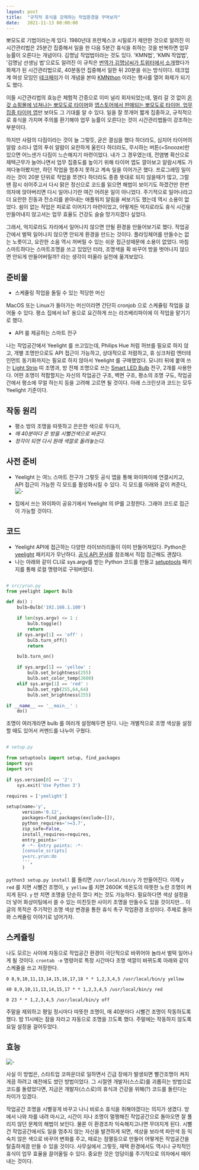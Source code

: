 ```yaml
---
layout: post
title:  "규칙적 휴식을 강제하는 작업환경을 꾸며보자"
date:   2021-11-13 00:00:00
---
```


뽀모도로 기법이라는게 있다. 1980년대 프란체스코 시릴로가 제안한 것으로 알려진 이 시간관리법은 25분간 집중해서 일을 한 다음 5분간 휴식을 취하는 것을 반복하면 업무 능률이 오른다는 개념이다.
김명남 작업법이라는 것도 있다. 'KMN법', 'KMN 작업법', '김명남 선생님 법'으로도 알려진 이 규칙은 [번역가 김명남씨가 트위터에서 소개](https://twitter.com/starlakim/status/648064735779254272)했다가 화제가 된 시간관리법으로, 40분동안 집중해서 일한 뒤 20분을 쉬는 방식이다. 테크업계 여성 모임인 [테크페미](https://twitter.com/techfemi)가 이 개념을 본따 [KMNthon](https://twitter.com/mazycat/status/1195499211715776512) 이라는 행사를 열어 화제가 되기도 했다.

이들 시간관리법의 효능은 체험적 간증으로 이미 널리 회자되었는데, 멀리 갈 것 없이 [온갖 쇼핑몰에 넘쳐나는 뽀모도로 타이머](https://browse.auction.co.kr/search?keyword=%EB%BD%80%EB%AA%A8%EB%8F%84%EB%A1%9C+%ED%83%80%EC%9D%B4%EB%A8%B8)와 [앱스토어에서 판매되는 뽀모도로 타이머, 업무집중 타이머 앱](https://www.google.com/search?q=pomodoro+timer+site%3Aapps.apple.com)만 보아도 그 기대를 알 수 있다. 일을 잘 쪼개어 짧게 집중하고, 규칙적으로 휴식을 가지며 주의를 환기해야 업무 능률이 오른다는 것이 시간관리법들이 강조하는 부분이다.

하지만 사람의 다짐이라는 것이 늘 그렇듯, 굳은 결심을 했다 하더라도, 심지어 타이머의 알람 소리나 앱의 푸쉬 알람이 요란하게 울린다 하더라도, 무시하는 버튼(=Snooze)만 있으면 어느샌가 다짐이 느슨해지기 마련이었다. 내가 그 경우였는데, 전염병 확산으로 재택근무가 늘어나면서 업무 집중도를 높이기 위해 타이머 앱도 깔아보고 알람시계도 가져다놓아봤지만, 하던 작업을 멈추지 못하고 계속 일을 이어가곤 했다.  프로그래밍 일이라는 것이 20분 단위로 작업을 쪼갠다 하더라도 종종 뜻대로 되지 않을때가 많고, 그럴땐 잠시 쉬어주고서 다시 맑은 정신으로 코드를 읽으면 해법이 보이기도 하겠건만 한번 의자에 앉아버리면 다시 일어나기란 여간 어려운 일이 아니었다. 주기적으로 일어나라고 더 요란한 진동과 잔소리를 쏟아내는 애플워치 알림을 써보기도 했는데 역시 소용이 없었다. 쉼이 없는 작업은 피로로 이어지기 마련이었고, 어떻게든 억지로라도 휴식 시간을 만들어내지 않고서는 업무 효율도 건강도 슬슬 망가지겠다 싶었다.

그래서, 억지로라도 자리에서 일어나지 않으면 안될 환경을 만들어보기로 했다. 작업공간에서 벌떡 일어나지 않으면 안되게 환경을 만드는 것이다. 플라잉체어를 만들수는 없는 노릇이고, 요란한 소음 역시 꺼버릴 수 있는 쉬운 접근성때문에 소용이 없었다. 마침 스마트하다는 스마트조명을 쓰고 있었던 터라, 조명색을 확 바꾸어 방을 벗어나지 않으면 안되게 만들어버릴까? 라는 생각이 떠올라 실천에 옮겨보았다.


## 준비물

- 스케쥴링 작업을 돌릴 수 있는 적당한 머신

MacOS 또는 Linux가 돌아가는 머신이라면 간단히 cronjob 으로 스케쥴링 작업을 걸어둘 수 있다.
평소 집에서 IoT 용으로 요긴하게 쓰는 라즈베리파이에 이 작업을 맡기기로 했다.

- API 를 제공하는 스마트 전구

나는 작업공간에서 Yeelight 를 쓰고있는데, Philips Hue 처럼 허브를 필요로 하지 않고, 개별 조명만으로도 API 접근이 가능하고, 상대적으로 저렴하고, 휴 싱크처럼 엔터테인먼트 동기화까지는 필요로 하지 않아서 Yeelight 를 구매했었다. 모니터 뒤에 붙여 쓰는 [Light Strip](https://en.yeelight.com/product/847.html) 띠 조명과, 방 전체 조명으로 쓰는 [Smart LED Bulb](https://en.yeelight.com/product/1482.html) 전구, 2개를 사용한다. 어떤 조명이 적합할지는 자신의 작업공간 구조, 벽면 구조, 평소의 조명 구도, 작업공간에서 평소에 무얼 하는지 등을 고려해 고르면 될 것이다. 아래 스크린샷과 코드는 모두 Yeelight 기준이다.

## 작동 원리

* 평소 방의 조명을 따뜻하고 은은한 색으로 두다가, 
* *매 40분마다 온 방을 시뻘건색으로 바꾼다.*
* *정각이 되면 다시 원래 색깔로 돌려놓는다.*

## 사전 준비

- Yeelight 는 여느 스마트 전구가 그렇듯 공식 앱을 통해 와이파이에 연결시키고, API 접근이 가능한 긱 모드를 활성화시킬 수 있다. 긱 모드를 아래와 같이 켜준다,
![-](/images/2021-11-13-yeelight.jpg)

- 집에서 쓰는 와이파이 공유기에서 Yeelight 의 IP를 고정한다. 그래야 코드로 접근이 가능할 것이다.

## 코드

- Yeelight API에 접근하는 다양한 라이브러리들이 이미 만들어져있다. Python은 [yeelight](https://pypi.org/project/yeelight/) 패키지가 무난하다. [공식 API 문서](https://www.yeelight.com/download/Yeelight_Inter-Operation_Spec.pdf)를 참조해서 직접 접근해도 괜찮다.
- 나는 아래와 같이 CLI로 sys.argv를 받는 Python 코드를 만들고 [setuptools](https://pypi.org/project/setuptools/) 패키지를 통해 로컬 명령어로 구워버렸다.

```python

# src/yrun.py
from yeelight import Bulb

def do() :
    bulb=Bulb('192.168.1.100')

    if len(sys.argv) <= 1 :
        bulb.toggle()
        return
    if sys.argv[1] == 'off' :
        bulb.turn_off()
        return

    bulb.turn_on()

    if sys.argv[1] == 'yellow' :
        bulb.set_brightness(255)
        bulb.set_color_temp(2600)
    elif sys.argv[1] == 'red' :
        bulb.set_rgb(255,64,64)
        bulb.set_brightness(255)

if __name__ == '__main__' :
    do()
```

조명이 여러개라면 bulb 를 여러개 설정해두면 된다. 나는 개별적으로 조명 색상을 설정할 때도 있어서 커멘드를 나누어 구웠다.

```python

# setup.py

from setuptools import setup, find_packages
import sys
import src

if sys.version[0] == '2':
    sys.exit('Use Python 3')

requires = ['yeelight']

setup(name='y',
      version='0.12',
      packages=find_packages(exclude=[]),
      python_requires='>=3.7',
      zip_safe=False,
      install_requires=requires,
      entry_points='''
      # -*- Entry points: -*-
      [console_scripts]
      y=src.yrun:do
      ''',
      )
```

`python3 setup.py install` 를 돌리면 `/usr/local/bin/y` 가 만들어진다. 이제 `y red` 를 치면 시뻘건 조명이, `y yellow` 를 치면 2600K 색온도의 따뜻한 노란 조명이 켜지게 된다. `y` 만 치면 조명을 단순히 껐다 켜는 것도 가능하다. 필요하다면 색상 설정을 더 넣어 화상미팅에서 쓸 수 있는 미친듯한 사이키 조명을 만들수도 있을 것이지만... 이 글의 목적은 주기적인 조명 색상 변경을 통한 휴식 촉구 작업환경 조성이다. 주제로 돌아와 스케쥴링 이야기로 넘어가자.

## 스케쥴링 

나도 모르는 사이에 자동으로 작업공간 환경이 극단적으로 바뀌어야 놀라서 벌떡 일어나게 될 것이다. 
`crontab -e` 명령어로 특정 시간마다 조명 색깔이 바뀌도록 아래와 같이 스케쥴을 쓰고 저장한다.

```
0 8,9,10,11,13,14,15,16,17,18 * * 1,2,3,4,5 /usr/local/bin/y yellow

40 8,9,10,11,13,14,15,17 * * 1,2,3,4,5 /usr/local/bin/y red

0 23 * * 1,2,3,4,5 /usr/local/bin/y off
```

주말을 제외하고 평일 정시마다 따뜻한 조명이, 매 40분마다 시뻘건 조명이 작동하도록 했다. 밤 11시에는 잠을 자라고 자동으로 조명을 끄도록 했다. 
주말에는 작동하지 않도록 요일 설정을 걸어두었다.

## 효능

![-](/images/2021-11-13-light.gif)

사실 이 방법은, 스타트업 코파운더로 일하면서 긴급 장애가 발생되면 빨간조명이 켜지게끔 하려고 예전에도 썼던 방법이었다. 그 시절엔 개발자(스스로)를 괴롭히는 방법으로 코드를 돌렸었다면, 지금은 개발자(스스로)의 휴식과 건강을 위해(?) 코드를 돌린다는 차이가 있겠다. 

작업공간 조명을 시뻘겋게 바꾸고 나니 비로소 휴식을 취해야겠다는 의지가 생겼다. 방에서 나와 차를 내려 마시고, 시간이 지나 조명이 멀쩡해진 작업공간으로 돌아오면 잘 풀리지 않던 문제의 해법이 보인다. 물론 이 환경조차 익숙해지고나면 무뎌지게 된다. 시뻘건 작업공간에서도 일을 멈추지 않는 자신을 발견하게 되면, 색상을 보라색 파란색 등 익숙치 않은 색으로 바꾸어 변화를 주고, 때로는 점멸등으로 만들어 어떻게든 작업공간을 탈출하게끔 만들 수 있을 것이다. 사무실에서 그렇듯, 재택 환경에서도 역시나 규칙적인 휴식이 업무 효율을 끌어올릴 수 있다. 중요한 것은 엉덩이를 주기적으로 의자에서 떼어내는 것이다.




